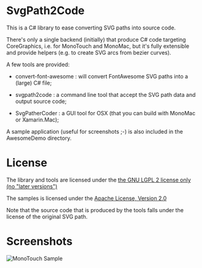 SvgPath2Code
============

This is a C# library to ease converting SVG paths into source code.

There's only a single backend (initially) that produce C# code targeting CoreGraphics, i.e. for MonoTouch and MonoMac, but it's fully extensible and provide helpers (e.g. to create SVG arcs from bezier curves).

A few tools are provided:

* convert-font-awesome : will convert FontAwesome SVG paths into a (large) C# file;

* svgpath2code : a command line tool that accept the SVG path data and output source code;

* SvgPatherCoder : a GUI tool for OSX (that you can build with MonoMac or Xamarin.Mac);

A sample application (useful for screenshots ;-) is also included in the AwesomeDemo directory.


License
=======

The library and tools are licensed under the
[the GNU LGPL 2 license only (no "later versions")](http://www.gnu.org/licenses/old-licenses/lgpl-2.0.html)

The samples is licensed under the 
[Apache License, Version 2.0](http://www.apache.org/licenses/LICENSE-2.0)

Note that the source code that is produced by the tools falls under the license of the original SVG path.


Screenshots
===========

![MonoTouch Sample](https://raw.github.com/spouliot/svgpath2code/master/awesome-app.png "MonoTouch Sample Application")
